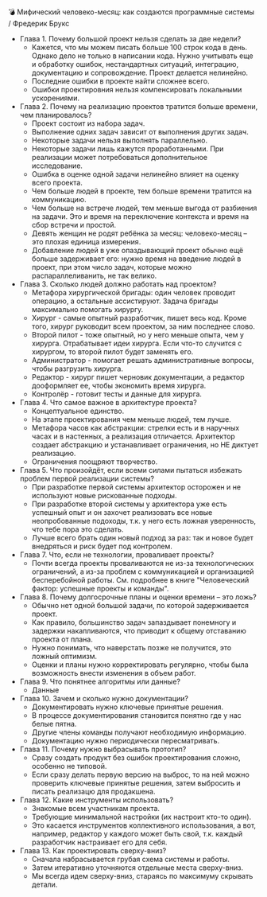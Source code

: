 💣 Мифический человеко-месяц: как создаются программные системы / Фредерик Брукс

- Глава 1. Почему большой проект нельзя сделать за две недели?
  - Кажется, что мы можем писать больше 100 строк кода в день. Однако дело не только в написании кода. Нужно учитывать еще и обработку ошибок, нестандартных ситуаций, интеграцию, документацию и сопровождение. Проект делается нелинейно.
  - Последние ошибки в проекте найти сложнее всего.
  - Ошибки проектировния нельзя компенсировать локальными ускорениями.
- Глава 2. Почему на реализацию проектов тратится больше времени, чем планировалось?
  - Проект состоит из набора задач.
  - Выполнение одних задач зависит от выполнения других задач.
  - Некоторые задачи нельзя выполнять параллельно.
  - Некоторые задачи лишь кажутся проработанными. При реализации может потребоваться дополнительное исследование.
  - Ошибка в оценке одной задачи нелинейно влияет на оценку всего проекта.
  - Чем больше людей в проекте, тем больше времени тратится на коммуникацию.
  - Чем больше на встрече людей, тем меньше выгода от разбиения на задачи. Это и время на переключение контекста и время на сбор встречи и простой.
  - Девять женщин не родят ребёнка за месяц: человеко-месяц – это плохая единица измерения.
  - Добавление людей в уже опаздывающий проект обычно ещё больше задерживает его: нужно время на введение людей в проект, при этом число задач, которые можно распараллеливанить, не так велико.
- Глава 3. Сколько людей должно работать над проектом?
  - Метафора хирургической бригады: один человек проводит операцию, а остальные ассистируют. Задача бригады максимально помогать хирургу.
  - Хирург - самые опытный разработчик, пишет весь код. Кроме того, хирург руководит всем проектом, за ним последнее слово.
  - Второй пилот - тоже опытный, но у него меньше опыта, чем у хирурга. Отрабатывает идеи хирурга. Если что-то случится с хирургом, то второй пилот будет заменять его.
  - Администратор - помогает решать административные вопросы, чтобы разгрузить хирурга.
  - Редактор - хирург пишет черновик документации, а редактор дооформляет ее, чтобы экономить время хирурга.
  - Контролёр - готовит тесты и данные для хирурга.
- Глава 4. Что самое важное в архитектуре проекта?
  - Концептуальное единство.
  - На этапе проектирования чем меньше людей, тем лучше.
  - Метафора часов как абстракции: стрелки есть и в наручных часах и в настенных, а реализация отличается. Архитектор создает абстракцию и устанавливает ограничения, но НЕ диктует реализацию.
  - Ограничения поощряют творчество.
- Глава 5. Что произойдёт, если всеми силами пытаться избежать проблем первой реализации системы?
  - При разработке первой системы архитектор осторожен и не используют новые рискованные подходы.
  - При разработке второй системы у архитектора уже есть успешный опыт и он захочет реализовать все новые неопробованные подоходы, т.к. у него есть ложная уверенность, что тебе пора это сделать.
  - Лучше всего брать один новый подход за раз: так и новое будет внедряться и риск будет под контролем.
- Глава 7. Что, если не технологии, проваливает проекты?
  - Почти всегда проекты проваливаются не из-за технологических ограничений, а из-за проблем с коммуникацией и организацией бесперебойной работы. См. подробнее в книге "Человеческий фактор: успешные проекты и команды".
- Глава 8. Почему долгосрочные планы и оценки времени – это ложь?
  - Обычно нет одной большой задачи, по которой задерживается проект.
  - Как правило, большинство задач запаздывает понемногу и задержки накапливаются, что приводит к общему отставанию проекта от плана.
  - Нужно понимать, что наверстать позже не получится, это ложный оптимизм.
  - Оценки и планы нужно корректировать регулярно, чтобы была возможность внести изменения в объем работ.
- Глава 9. Что понятнее алгоритмы или данные?
  - Данные
- Глава 10. Зачем и сколько нужно документации?
  - Документировать нужно ключевые принятые решения.
  - В процессе документирования становится понятно где у нас белые пятна.
  - Другие члены команды получают необходимую информацию.
  - Документацию нужно периодически пересматривать.
- Глава 11. Почему нужно выбрасывать прототип?
  - Сразу создать продукт без ошибок проектирования сложно, особенно не типовой.
  - Если сразу делать первую версию на выброс, то на ней можно проверить ключевые принятые решения, затем выбросить и писать реализацю для продакшена.
- Глава 12. Какие инструменты использовать?
  - Знакомые всем участникам проекта.
  - Требующие минимальной настройки (их настроит кто-то один).
  - Это касается инструментов коллективного использования, а вот, например, редактор у каждого может быть свой, т.к. каждый разработчик настраивает его для себя.
- Глава 13. Как проектировать сверху-вниз?
  - Сначала набрасывается грубая схема системы и работы.
  - Затем итеративно уточняются отдельные места сверху-вниз.
  - Мы всегда идем сверху-вниз, стараясь по максимуму скрывать детали.
